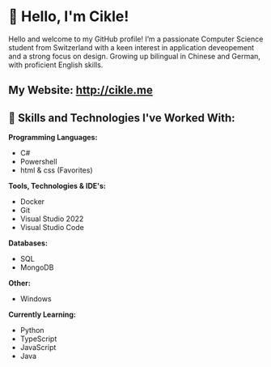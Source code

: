 # 👋 Hello, I'm Cikle!

Hello and welcome to my GitHub profile! I’m a passionate Computer Science student from Switzerland with a keen interest in application deveopement and a strong focus on design. Growing up bilingual in Chinese and German, with proficient English skills.

## My Website: http://cikle.me

## 💼 Skills and Technologies I've Worked With:

**Programming Languages:**
- C#
- Powershell
- html & css (Favorites)

**Tools, Technologies & IDE's:**
- Docker
- Git
- Visual Studio 2022
- Visual Studio Code

**Databases:**
- SQL
- MongoDB

**Other:**
- Windows

**Currently Learning:**
- Python
- TypeScript
- JavaScript
- Java
